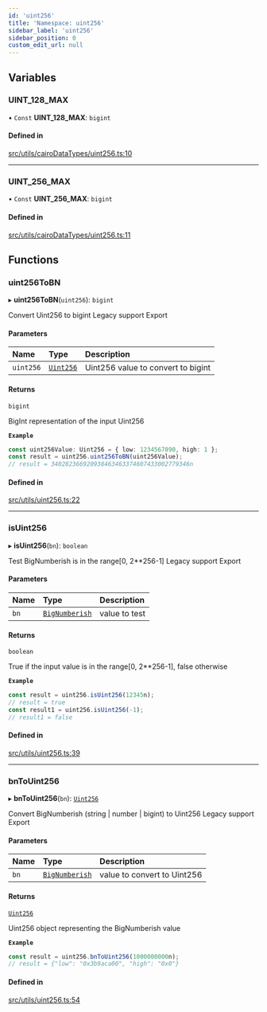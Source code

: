 ```yaml
---
id: 'uint256'
title: 'Namespace: uint256'
sidebar_label: 'uint256'
sidebar_position: 0
custom_edit_url: null
---
```


## Variables

### UINT_128_MAX

• `Const` **UINT_128_MAX**: `bigint`

#### Defined in

[src/utils/cairoDataTypes/uint256.ts:10](https://github.com/starknet-io/starknet.js/blob/v6.11.0/src/utils/cairoDataTypes/uint256.ts#L10)

---

### UINT_256_MAX

• `Const` **UINT_256_MAX**: `bigint`

#### Defined in

[src/utils/cairoDataTypes/uint256.ts:11](https://github.com/starknet-io/starknet.js/blob/v6.11.0/src/utils/cairoDataTypes/uint256.ts#L11)

## Functions

### uint256ToBN

▸ **uint256ToBN**(`uint256`): `bigint`

Convert Uint256 to bigint
Legacy support Export

#### Parameters

| Name      | Type                                        | Description                        |
| :-------- | :------------------------------------------ | :--------------------------------- |
| `uint256` | [`Uint256`](../interfaces/types.Uint256.md) | Uint256 value to convert to bigint |

#### Returns

`bigint`

BigInt representation of the input Uint256

**`Example`**

```typescript
const uint256Value: Uint256 = { low: 1234567890, high: 1 };
const result = uint256.uint256ToBN(uint256Value);
// result = 340282366920938463463374607433002779346n
```

#### Defined in

[src/utils/uint256.ts:22](https://github.com/starknet-io/starknet.js/blob/v6.11.0/src/utils/uint256.ts#L22)

---

### isUint256

▸ **isUint256**(`bn`): `boolean`

Test BigNumberish is in the range[0, 2**256-1]
Legacy support Export

#### Parameters

| Name | Type                                    | Description   |
| :--- | :-------------------------------------- | :------------ |
| `bn` | [`BigNumberish`](types.md#bignumberish) | value to test |

#### Returns

`boolean`

True if the input value is in the range[0, 2**256-1], false otherwise

**`Example`**

```typescript
const result = uint256.isUint256(12345n);
// result = true
const result1 = uint256.isUint256(-1);
// result1 = false
```

#### Defined in

[src/utils/uint256.ts:39](https://github.com/starknet-io/starknet.js/blob/v6.11.0/src/utils/uint256.ts#L39)

---

### bnToUint256

▸ **bnToUint256**(`bn`): [`Uint256`](../interfaces/types.Uint256.md)

Convert BigNumberish (string | number | bigint) to Uint256
Legacy support Export

#### Parameters

| Name | Type                                    | Description                 |
| :--- | :-------------------------------------- | :-------------------------- |
| `bn` | [`BigNumberish`](types.md#bignumberish) | value to convert to Uint256 |

#### Returns

[`Uint256`](../interfaces/types.Uint256.md)

Uint256 object representing the BigNumberish value

**`Example`**

```typescript
const result = uint256.bnToUint256(1000000000n);
// result = {"low": "0x3b9aca00", "high": "0x0"}
```

#### Defined in

[src/utils/uint256.ts:54](https://github.com/starknet-io/starknet.js/blob/v6.11.0/src/utils/uint256.ts#L54)
